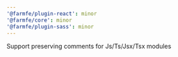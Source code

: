 ```yaml
---
'@farmfe/plugin-react': minor
'@farmfe/core': minor
'@farmfe/plugin-sass': minor
---
```


Support preserving comments for Js/Ts/Jsx/Tsx modules
